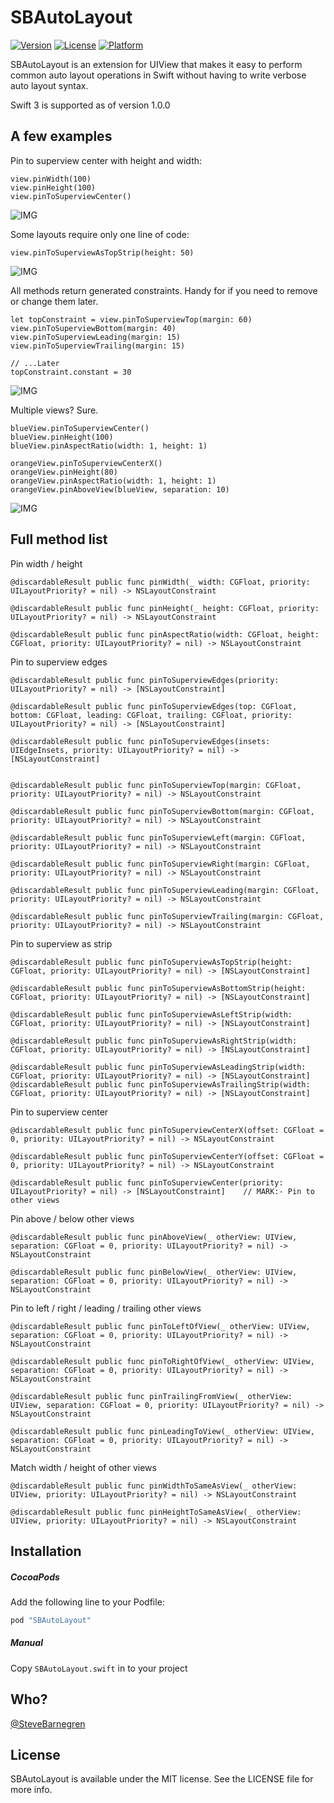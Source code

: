 # SBAutoLayout

[![Version](https://img.shields.io/cocoapods/v/SBAutoLayout.svg?style=flat)](http://cocoapods.org/pods/SBAutoLayout)
[![License](https://img.shields.io/cocoapods/l/SBAutoLayout.svg?style=flat)](http://cocoapods.org/pods/SBAutoLayout)
[![Platform](https://img.shields.io/cocoapods/p/SBAutoLayout.svg?style=flat)](http://cocoapods.org/pods/SBAutoLayout)

SBAutoLayout is an extension for UIView that makes it easy to perform common auto layout operations in Swift without having to write verbose auto layout syntax.

Swift 3 is supported as of version 1.0.0

## A few examples

Pin to superview center with height and width:

```
view.pinWidth(100)
view.pinHeight(100)
view.pinToSuperviewCenter()
```
![IMG](https://github.com/SteveBarnegren/SBAutoLayout/raw/master/Screenshots/Centered.png)


Some layouts require only one line of code:

```
view.pinToSuperviewAsTopStrip(height: 50)
```
![IMG](https://github.com/SteveBarnegren/SBAutoLayout/raw/master/Screenshots/TopStrip.png)

All methods return generated constraints. Handy for if you need to remove or change them later. 

```
let topConstraint = view.pinToSuperviewTop(margin: 60)
view.pinToSuperviewBottom(margin: 40)
view.pinToSuperviewLeading(margin: 15)
view.pinToSuperviewTrailing(margin: 15)

// ...Later
topConstraint.constant = 30
```
![IMG](https://github.com/SteveBarnegren/SBAutoLayout/raw/master/Screenshots/TopStrip.png)

Multiple views? Sure.

```
blueView.pinToSuperviewCenter()
blueView.pinHeight(100)
blueView.pinAspectRatio(width: 1, height: 1)

orangeView.pinToSuperviewCenterX()
orangeView.pinHeight(80)
orangeView.pinAspectRatio(width: 1, height: 1)
orangeView.pinAboveView(blueView, separation: 10)
```

![IMG](https://github.com/SteveBarnegren/SBAutoLayout/raw/master/Screenshots/TwoViews.png)

## Full method list

Pin width / height

```
@discardableResult public func pinWidth(_ width: CGFloat, priority: UILayoutPriority? = nil) -> NSLayoutConstraint
    
@discardableResult public func pinHeight(_ height: CGFloat, priority: UILayoutPriority? = nil) -> NSLayoutConstraint
    
@discardableResult public func pinAspectRatio(width: CGFloat, height: CGFloat, priority: UILayoutPriority? = nil) -> NSLayoutConstraint
```

Pin to superview edges

```    
@discardableResult public func pinToSuperviewEdges(priority: UILayoutPriority? = nil) -> [NSLayoutConstraint]
    
@discardableResult public func pinToSuperviewEdges(top: CGFloat, bottom: CGFloat, leading: CGFloat, trailing: CGFloat, priority: UILayoutPriority? = nil) -> [NSLayoutConstraint]
    
@discardableResult public func pinToSuperviewEdges(insets: UIEdgeInsets, priority: UILayoutPriority? = nil) -> [NSLayoutConstraint]
   
    
@discardableResult public func pinToSuperviewTop(margin: CGFloat, priority: UILayoutPriority? = nil) -> NSLayoutConstraint
    
@discardableResult public func pinToSuperviewBottom(margin: CGFloat, priority: UILayoutPriority? = nil) -> NSLayoutConstraint
    
@discardableResult public func pinToSuperviewLeft(margin: CGFloat, priority: UILayoutPriority? = nil) -> NSLayoutConstraint
    
@discardableResult public func pinToSuperviewRight(margin: CGFloat, priority: UILayoutPriority? = nil) -> NSLayoutConstraint
    
@discardableResult public func pinToSuperviewLeading(margin: CGFloat, priority: UILayoutPriority? = nil) -> NSLayoutConstraint
    
@discardableResult public func pinToSuperviewTrailing(margin: CGFloat, priority: UILayoutPriority? = nil) -> NSLayoutConstraint
```

Pin to superview as strip

```   
@discardableResult public func pinToSuperviewAsTopStrip(height: CGFloat, priority: UILayoutPriority? = nil) -> [NSLayoutConstraint]
    
@discardableResult public func pinToSuperviewAsBottomStrip(height: CGFloat, priority: UILayoutPriority? = nil) -> [NSLayoutConstraint]
    
@discardableResult public func pinToSuperviewAsLeftStrip(width: CGFloat, priority: UILayoutPriority? = nil) -> [NSLayoutConstraint]
    
@discardableResult public func pinToSuperviewAsRightStrip(width: CGFloat, priority: UILayoutPriority? = nil) -> [NSLayoutConstraint]
    
@discardableResult public func pinToSuperviewAsLeadingStrip(width: CGFloat, priority: UILayoutPriority? = nil) -> [NSLayoutConstraint]
@discardableResult public func pinToSuperviewAsTrailingStrip(width: CGFloat, priority: UILayoutPriority? = nil) -> [NSLayoutConstraint]
```

Pin to superview center

```
@discardableResult public func pinToSuperviewCenterX(offset: CGFloat = 0, priority: UILayoutPriority? = nil) -> NSLayoutConstraint
    
@discardableResult public func pinToSuperviewCenterY(offset: CGFloat = 0, priority: UILayoutPriority? = nil) -> NSLayoutConstraint
    
@discardableResult public func pinToSuperviewCenter(priority: UILayoutPriority? = nil) -> [NSLayoutConstraint]    // MARK:- Pin to other views
```

Pin above / below other views

```
@discardableResult public func pinAboveView(_ otherView: UIView, separation: CGFloat = 0, priority: UILayoutPriority? = nil) -> NSLayoutConstraint
    
@discardableResult public func pinBelowView(_ otherView: UIView, separation: CGFloat = 0, priority: UILayoutPriority? = nil) -> NSLayoutConstraint
```

Pin to left / right / leading / trailing other views

``` 
@discardableResult public func pinToLeftOfView(_ otherView: UIView, separation: CGFloat = 0, priority: UILayoutPriority? = nil) -> NSLayoutConstraint
    
@discardableResult public func pinToRightOfView(_ otherView: UIView, separation: CGFloat = 0, priority: UILayoutPriority? = nil) -> NSLayoutConstraint
    
@discardableResult public func pinTrailingFromView(_ otherView: UIView, separation: CGFloat = 0, priority: UILayoutPriority? = nil) -> NSLayoutConstraint
    
@discardableResult public func pinLeadingToView(_ otherView: UIView, separation: CGFloat = 0, priority: UILayoutPriority? = nil) -> NSLayoutConstraint
```    
   
Match width / height of other views   
    
```
@discardableResult public func pinWidthToSameAsView(_ otherView: UIView, priority: UILayoutPriority? = nil) -> NSLayoutConstraint
    
@discardableResult public func pinHeightToSameAsView(_ otherView: UIView, priority: UILayoutPriority? = nil) -> NSLayoutConstraint
```




## Installation

##### CocoaPods

Add the following line to your Podfile:

```ruby
pod "SBAutoLayout"
```

##### Manual

Copy ```SBAutoLayout.swift``` in to your project

## Who?

[@SteveBarnegren](https://twitter.com/stevebarnegren)

## License

SBAutoLayout is available under the MIT license. See the LICENSE file for more info.

